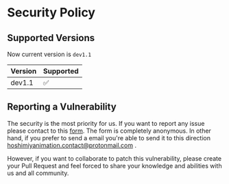 # Security Policy

## Supported Versions
Now current version is ```dev1.1```

| Version | Supported          |
| ------- | ------------------ |
| dev1.1  | :white_check_mark: |

## Reporting a Vulnerability
The security is the most priority for us.
If you want to report any issue please contact to this [form](https://forms.gle/GmzxFR6dC5g7dB7w5). The form is completely anonymous.
In other hand, if you prefer to send a email you're able to send it to this direction hoshimiyanimation.contact@protonmail.com .

However, if you want to collaborate to patch this vulnerability, please create your Pull Request and feel forced to share your knowledge and abilities with us and all community.
